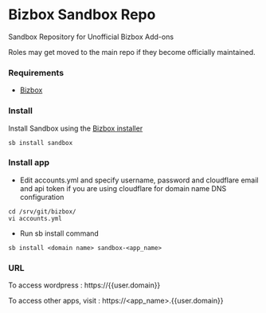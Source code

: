 # Bizbox Sandbox Repo

Sandbox Repository for Unofficial Bizbox Add-ons

Roles may get moved to the main repo if they become officially maintained.

### Requirements

- [Bizbox](https://github.com/jeremiahg7/Bizbox/)

### Install

Install Sandbox using the [Bizbox installer](https://github.com/jeremiahg7/Sb/)

```
sb install sandbox
```

### Install app

* Edit accounts.yml and specify username, password and cloudflare email and api token if you are using cloudflare for domain name DNS configuration

```
cd /srv/git/bizbox/
vi accounts.yml
```

* Run sb install command

```
sb install <domain name> sandbox-<app_name>
```
### URL
To access wordpress : https://{{user.domain}}

To access other apps, visit : https://<app_name>.{{user.domain}}

